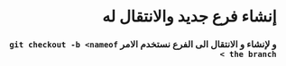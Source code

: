 # <div dir =rtl >إنشاء فرع جديد والانتقال له
</div>

### <div dir=rtl > و لإنشاء و الانتقال الى الفرع نستخدم الامر  `git checkout -b <nameof the branch >` </div>

